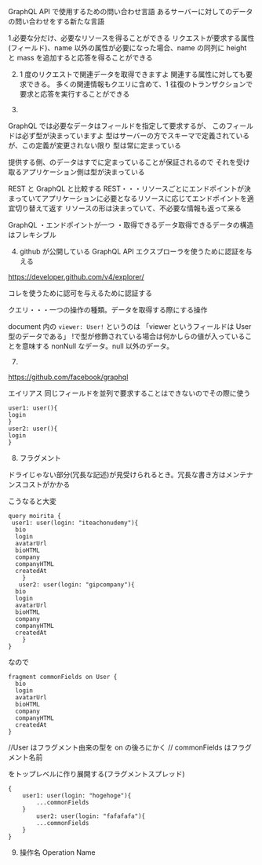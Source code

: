 GraphQL
API で使用するための問い合わせ言語
あるサーバーに対してのデータの問い合わせをする新たな言語

1.必要な分だけ、必要なリソースを得ることができる
リクエストが要求する属性(フィールド)、name 以外の属性が必要になった場合、name の同列に
height と mass を追加すると応答を得ることができる

2.  1 度のリクエストで関連データを取得できますよ
    関連する属性に対しても要求できる。
    多くの関連情報もクエリに含めて、1 往復のトランザクションで要求と応答を実行することができる

3.

GraphQL では必要なデータはフィールドを指定して要求するが、
このフィールドは必ず型が決まっていますよ
型はサーバーの方でスキーマで定義されているが、この定義が変更されない限り
型は常に定まっている

提供する側、のデータはすでに定まっていることが保証されるので
それを受け取るアプリケーション側は型が決まっている

REST と GraphQL と比較する
REST・・・リソースごとにエンドポイントが決まっていてアプリケーションに必要となるリソースに応じてエンドポイントを適宜切り替えて返す
リソースの形は決まっていて、不必要な情報も返って来る

GraphQL
・エンドポイントが一つ
・取得できるデータ取得できるデータの構造はフレキシブル

4. github が公開している GraphQL API エクスプローラを使うために認証を与える

https://developer.github.com/v4/explorer/

コレを使うために認可を与えるために認証する

クエリ・・・一つの操作の種類。データを取得する際にする操作

document 内の
`viewer: User!`
というのは
「viewer というフィールドは User 型のデータである」
!で型が修飾されている場合は何かしらの値が入っていることを意味する nonNull なデータ。null 以外のデータ。

7.
https://github.com/facebook/graphql

エイリアス
同じフィールドを並列で要求することはできないのでその際に使う

```
user1: user(){
login
}
user2: user(){
login
}
```

8. フラグメント

ドライじゃない部分(冗長な記述)が見受けられるとき。冗長な書き方はメンテナンスコストがかかる

こうなると大変

```
query moirita {
 user1: user(login: "iteachonudemy"){
  bio
  login
  avatarUrl
  bioHTML
  company
  companyHTML
  createdAt
	}
   user2: user(login: "gipcompany"){
  bio
  login
  avatarUrl
  bioHTML
  company
  companyHTML
  createdAt
	}
}
```

なので

```
fragment commonFields on User {
  bio
  login
  avatarUrl
  bioHTML
  company
  companyHTML
  createdAt
}
```

//User はフラグメント由来の型を on の後ろにかく
// commonFields はフラグメント名前

をトップレベルに作り展開する(フラグメントスプレッド)

```
{
    user1: user(login: "hogehoge"){
        ...commonFields
    }
        user2: user(login: "fafafafa"){
        ...commonFields
    }
}
```

9. 操作名 Operation Name
